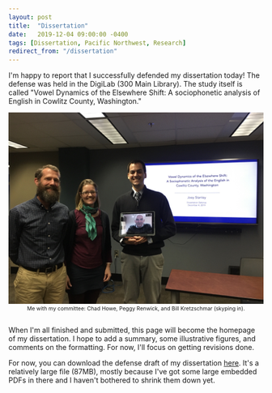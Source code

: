 ```yaml
---
layout: post
title:  "Dissertation"
date:   2019-12-04 09:00:00 -0400
tags: [Dissertation, Pacific Northwest, Research]
redirect_from: "/dissertation"
---
```


I'm happy to report that I successfully defended my dissertation today! The defense was held in the DigiLab (300 Main Library). The study itself is called "Vowel Dynamics of the Elsewhere Shift: A sociophonetic analysis of English in Cowlitz County, Washington."

<center style = "font-size: 75%;">
<img class="rounded" src="/images/photos/dissertation_defense.jpg"/>
<br/>
Me with my committee: Chad Howe, Peggy Renwick, and Bill Kretzschmar (skyping in).
<br/>
<br/>
</center>

When I'm all finished and submitted, this page will become the homepage of my dissertation. I hope to add a summary, some illustrative figures, and comments on the formatting. For now, I'll focus on getting revisions done. 

For now, you can download the defense draft of my dissertation [here](/downloads/191204-defense_draft.pdf). It's a relatively large file (87MB), mostly because I've got some large embedded PDFs in there and I haven't bothered to shrink them down yet. 

